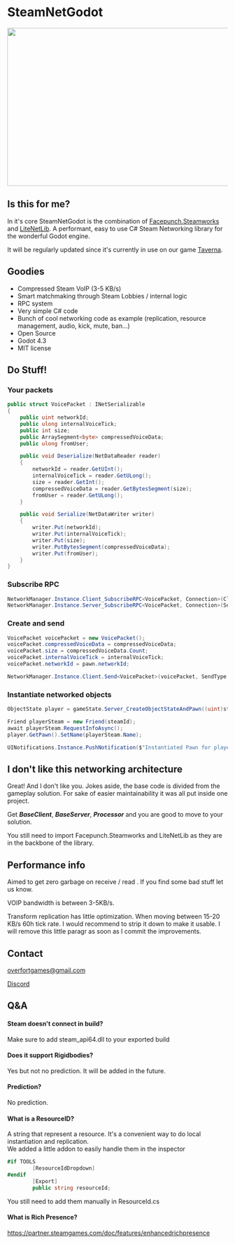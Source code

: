 
# SteamNetGodot
<img src="https://github.com/OverfortGames/SteamNetGodot/blob/main/package9.gif" width="600" height="361" />

## Is this for me?

In it's core SteamNetGodot is the combination of [Facepunch.Steamworks](https://github.com/Facepunch/Facepunch.Steamworks) and [LiteNetLib](https://github.com/RevenantX/LiteNetLib). 
A performant, easy to use C# Steam Networking library for the wonderful Godot engine. 

It will be regularly updated since it's currently in use on our game [Taverna](https://store.steampowered.com/app/3219160/Taverna).

## Goodies

- Compressed Steam VoIP (3-5 KB/s)
- Smart matchmaking through Steam Lobbies / internal logic
- RPC system
- Very simple C# code
- Bunch of cool networking code as example (replication, resource management, audio, kick, mute, ban...)
- Open Source
- Godot 4.3
- MIT license

## Do Stuff!

### Your packets

```csharp
public struct VoicePacket : INetSerializable
{
    public uint networkId;
    public ulong internalVoiceTick;
    public int size;
    public ArraySegment<byte> compressedVoiceData;
    public ulong fromUser;

    public void Deserialize(NetDataReader reader)
    {
        networkId = reader.GetUInt();
        internalVoiceTick = reader.GetULong();
        size = reader.GetInt();
        compressedVoiceData = reader.GetBytesSegment(size);
        fromUser = reader.GetULong();
    }

    public void Serialize(NetDataWriter writer)
    {
        writer.Put(networkId);
        writer.Put(internalVoiceTick);
        writer.Put(size);
        writer.PutBytesSegment(compressedVoiceData);
        writer.Put(fromUser);
    }
}
```
### Subscribe RPC

```csharp
NetworkManager.Instance.Client_SubscribeRPC<VoicePacket, Connection>(Client_OnVoicePacketReceived, () => this.IsValid() == false);
NetworkManager.Instance.Server_SubscribeRPC<VoicePacket, Connection>(Server_OnVoicePacketReceived, () => this.IsValid() == false);
```

### Create and send

```csharp
VoicePacket voicePacket = new VoicePacket();
voicePacket.compressedVoiceData = compressedVoiceData;
voicePacket.size = compressedVoiceData.Count;
voicePacket.internalVoiceTick = internalVoiceTick;
voicePacket.networkId = pawn.networkId;

NetworkManager.Instance.Client.Send<VoicePacket>(voicePacket, SendType.Reliable);
```

### Instantiate networked objects

```csharp
ObjectState player = gameState.Server_CreateObjectStateAndPawn((uint)steamId, ResourceId.PawnPlayer, "", steamId, true);

Friend playerSteam = new Friend(steamId);
await playerSteam.RequestInfoAsync();
player.GetPawn().SetName(playerSteam.Name);

UINotifications.Instance.PushNotification($"Instantiated Pawn for player {playerSteam.Name}");
```

## I don't like this networking architecture

Great! And I don't like you. 
Jokes aside, the base code is divided from the gameplay solution. For sake of easier maintainability it was all put inside one project.

Get ***BaseClient***, ***BaseServer***, ***Processor*** and you are good to move to your solution.

You still need to import Facepunch.Steamworks and LiteNetLib as they are in the backbone of the library.

## Performance info

Aimed to get zero garbage on receive / read . If you find some bad stuff let us know.

VOIP bandwidth is between 3-5KB/s.

Transform replication has little optimization. When moving between 15-20 KB/s 60h tick rate. I would recommend to strip it down to make it usable. I will remove this little paragr as soon as I commit the improvements.

## Contact

overfortgames@gmail.com

[Discord](https://discord.gg/hvPkJrqQRX)

## Q&A

#### Steam doesn't connect in build? 
Make sure to add steam_api64.dll to your exported build

#### Does it support Rigidbodies?
Yes but not no prediction. It will be added in the future.

#### Prediction?
No prediction.

#### What is a ResourceID?
A string that represent a resource. It's a convenient way to do local instantiation and replication.  
We added a little addon to easily handle them in the inspector
```csharp
#if TOOLS
        [ResourceIdDropdown]
#endif
        [Export]
        public string resourceId;
```

You still need to add them manually in ResourceId.cs

#### What is Rich Presence?
https://partner.steamgames.com/doc/features/enhancedrichpresence

